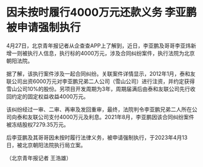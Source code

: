 # 因未按时履行4000万元还款义务 李亚鹏被申请强制执行

4月27日，北京青年报记者从企查查APP上了解到，近日，李亚鹏及哥哥李亚炜新增一则被执行人信息，执行标的4000万元，涉及合同纠纷案件，执行法院为北京朝阳法院。

据了解，该执行案件涉及一起合同纠纷。关联案件详情显示，2012年1月，泰和友联公司出资6000万元对李亚鹏兄弟二人公司（雪山公司）进行注资，并约定获得雪山公司10%的股份。另项目开发周期为3年，周期届满后由泰和友联公司先行收回约定的固定权益收益4000万元。

该纠纷经过一审、二审、再审及发回重审，最终，法院判令李亚鹏兄弟二人所在公司向泰和友联公司支付4000万元及利息。2021年8月，李亚鹏因该合同纠纷案件被冻结股权7279.35万元。

后李亚鹏及其哥哥因未按时履行法律义务，被申请强制执行，于2023年4月13日，被北京朝阳法院执行局立案。

（北京青年报记者 王浩雄）

